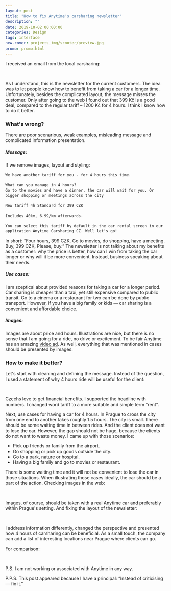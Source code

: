 ```yaml
---
layout: post
title: "How to fix Anytime's carsharing newsletter"
description: ""
date: 2019-10-02 00:00:00
categories: Design
tags: interface
new-cover: projects_img/scooter/preview.jpg
promo: promo.html
---
```


I received an email from the local carsharing:

<span class="p900"> <img src="/assets/images/lazy.png" alt="anytime carsharing newsletter" data-echo="/blog_img/posts/email_newsletter_anytime.png"></span>

As I understand, this is the newsletter for the current customers. The idea was to let people know how to benefit from taking a car for a longer time. Unfortunately, besides the complicated layout, the message misses the customer. Only after going to the web I found out that 399 Kč is a good deal, compared to the regular tariff – 1200 Kč for 4 hours. I think I know how to do it better.

### What's wrong?

There are poor scenarious, weak examples, misleading message and complicated information presentation. 

##### **Message:** 

If we remove images, layout and styling:

```
We have another tariff for you - for 4 hours this time.

What can you manage in 4 hours?
Go to the movies and have a dinner, the car will wait for you. Or bigger shopping or meetings across the city

New tariff 4h Standard for 399 CZK

Includes 40km, 6.99/km afterwards. 

You can select this tariff by default in the car rental screen in our application Anytime Carsharing CZ. Well let's go!
```

In short: “Four hours, 399 CZK. Go to movies, do shopping, have a meeting. Buy, 399 CZK, Please, buy.” The newsletter is not talking about my benefits as a customer: why the price is better, how can I win from taking the car longer or why will it be more convenient. Instead, business speaking about their needs.

##### Use cases:

I am sceptical about provided reasons for taking a car for a longer period. Car sharing is cheaper than a taxi, yet still expensive compared to public transit. Go to a cinema or a restaurant for two can be done by public transport. However, if you have a big family or kids — car sharing is a convenient and affordable choice. 

##### Images:

Images are about price and hours. Illustrations are nice, but there is no sense that I am going for a ride, no drive or excitement. To be fair Anytime has an amazing [video ad](https://www.facebook.com/anytimecz/videos/3377658445607963/?__xts__[0]=68.ARCROghKBnUllKGIf9JozVhqKcOT59cDTV4foFe2ORXV_HIdhrFWMBd4JFqb59naXAwSgZqNUR0P0ns84_sQ24ZXoqW05rEGqr9ukSYezC90xLholiU43y5-Zd2NpWsAMhSPt9l5MAu1-qAfQiaQsZiEiYkHiiZ7yay7z5DwdGoGACyTTQYi6t1pG4g8sklUc4NcfsTi1FtERKR7fwifiOiEkcAG5H3ldTl7yLKaHnsjaRJNxotEnqoS0E6P9xci34JENynSCrImj08qw0BcY50Tm7mpqbsp-i2sfHsBrBMv8yuvcUyGLpg8Y7mPVWtoDfK5sPJtECmHh5kMdHfiNHPS65aor9pEess7DZe-&__tn__=-R). As well, everything that was mentioned in cases should be presented by images.



### How to make it better?

Let's start with cleaning and defining the message. Instead of the question, I used a statement of why 4 hours ride will be useful for the client:

<span class="p700"><img src="/assets/images/lazy.png" alt="anytime carsharing newsletter" data-echo="/blog_img/posts/headline.png"></span>

Czechs love to get financial benefits. I supported the headline with numbers. I changed word tariff to a more suitable and simple term "rent".

Next, use cases for having a car for 4 hours. In Prague to cross the city from one end to another takes roughly 1.5 hours. The city is small. There should be some waiting time in between rides. And the client does not want to lose the car. However, the gap should not be huge, because the clients do not want to waste money. I came up with those scenarios:

- Pick up friends or family from the airport.
- Go shopping or pick up goods outside the city.
- Go to a park, nature or hospital.
- Having a big family and go to movies or restaurant.

There is some waiting time and it will not be convenient to lose the car in those situations. When illustrating those cases ideally, the car should be a part of the action. Checking images in the web:

<span class="p1000"><img src="/assets/images/lazy.png" alt="anytime carsharing newsletter" data-echo="/blog_img/posts/photos.png"></span>

Images, of course, should be taken with a real Anytime car and preferably within Prague's setting. And fixing the layout of the newsletter:

<span class="p900"><img src="/assets/images/lazy.png" alt="anytime carsharing newsletter" data-echo="/blog_img/posts/newsletter_fix.png"></span>

I address information differently, changed the perspective and presented how 4 hours of carsharing can be beneficial. As a small touch, the company can add a list of interesting locations near Prague where clients can go.

For comparison:

<span class="p1000"><img src="/assets/images/lazy.png" alt="anytime carsharing newsletter" data-echo="/blog_img/posts/compare.png"></span>

P.S. I am not working or associated with Anytime in any way.

P.P.S. This post appeared because I have a principal: “Instead of criticising — fix it.” 